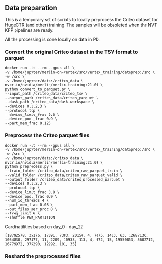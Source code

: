 ## Data preparation 

This is a temporary set of scripts to locally preprocess the Criteo dataset for HugeCTR (and other) training. The samples will be obsoleted when the NVT KFP pipelines are ready.

All the processing is done locally on data in PD.

### Convert the original Criteo dataset in the TSV format to parquet

```
docker run -it --rm --gpus all \
-v /home/jupyter/merlin-on-vertex/src/vertex_training/dataprep:/src \
-w /src \
-v /home/jupyter/data:/criteo_data \
nvcr.io/nvidia/merlin/merlin-training:21.09 \
python convert_to_parquet.py \
--input_path /criteo_data/criteo_tsv \
--output_path /criteo_data/criteo_parquet \
--dask_path /criteo_data/dask-workspace \
--devices 0,1,2,3 \
--protocol tcp \
--device_limit_frac 0.8 \
--device_pool_frac 0.9 \
--part_mem_frac 0.125
```

### Preprocess the Criteo parquet files
```
docker run -it --rm --gpus all \
-v /home/jupyter/merlin-on-vertex/src/vertex_training/dataprep:/src \
-w /src \
-v /home/jupyter/data:/criteo_data \
nvcr.io/nvidia/merlin/merlin-training:21.09 \
python preprocess.py \
--train_folder /criteo_data/criteo_raw_parquet_train \
--valid_folder /criteo_data/criteo_raw_parquet_valid \
--output_folder /criteo_data/criteo_processed_parquet \
--devices 0,1,2,3 \
--protocol tcp \
--device_limit_frac 0.8 \
--device_pool_frac 0.9 \
--num_io_threads 4 \
--part_mem_frac 0.08 \
--out_files_per_proc 8 \
--freq_limit 6 \
--shuffle PER_PARTITION
```

Cardinatilities based on day_0 - day_22

```
[18792578, 35176, 17091, 7383, 20154, 4, 7075, 1403, 63, 12687136, 1054830, 297377, 11, 2209, 10933, 113, 4, 972, 15, 19550853, 5602712, 16779972, 375290, 12292, 101, 35]
```

### Reshard the preprocessed files

```

```
